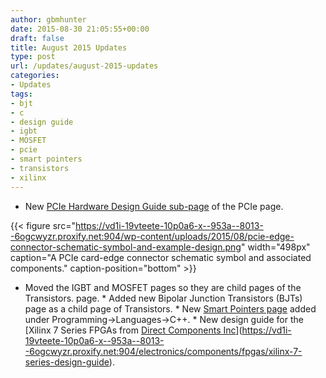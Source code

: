```yaml
---
author: gbmhunter
date: 2015-08-30 21:05:55+00:00
draft: false
title: August 2015 Updates
type: post
url: /updates/august-2015-updates
categories:
- Updates
tags:
- bjt
- c
- design guide
- igbt
- MOSFET
- pcie
- smart pointers
- transistors
- xilinx
---
```


  * New [PCIe Hardware Design Guide sub-page](https://vd1i-19vteete-10p0a6-x--953a--8013--6ogcwyzr.proxify.net:904/electronics/communication-protocols/pci-express-pcie/pcie-hardware-design-guide) of the PCIe page.  
  
{{< figure src="https://vd1i-19vteete-10p0a6-x--953a--8013--6ogcwyzr.proxify.net:904/wp-content/uploads/2015/08/pcie-edge-connector-schematic-symbol-and-example-design.png" width="498px" caption="A PCIe card-edge connector schematic symbol and associated components." caption-position="bottom" >}}  
  
  * Moved the IGBT and MOSFET pages so they are child pages of the Transistors. page.  * Added new Bipolar Junction Transistors (BJTs) page as a child page of Transistors.  * New [Smart Pointers page](https://vd1i-19vteete-10p0a6-x--953a--8013--6ogcwyzr.proxify.net:904/programming/languages/c-plus-plus/smart-pointers) added under Programming->Languages->C++.  * New design guide for the [Xilinx 7 Series FPGAs from [Direct Components Inc](http://www.directics.com/xilinx-fpga/)](https://vd1i-19vteete-10p0a6-x--953a--8013--6ogcwyzr.proxify.net:904/electronics/components/fpgas/xilinx-7-series-design-guide).
